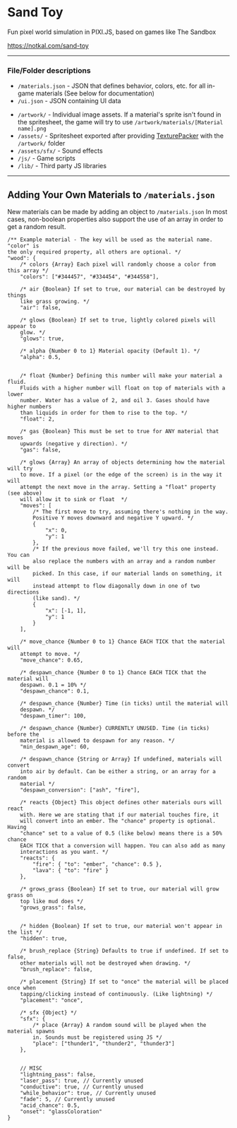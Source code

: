 # Sand Toy

Fun pixel world simulation in PIXI.JS, based on games like The Sandbox

https://notkal.com/sand-toy

---

### File/Folder descriptions
- `/materials.json` - JSON that defines behavior, colors, etc. for all in-game materials (See below for documentation)
- `/ui.json` - JSON containing UI data
<!-- -->
- `/artwork/` - Individual image assets. If a material's sprite isn't found in the spritesheet, the game will try to use `/artwork/materials/[Material name].png`
- `/assets/` - Spritesheet exported after providing [TexturePacker](https://www.codeandweb.com/texturepacker) with the `/artwork/` folder
- `/assets/sfx/` - Sound effects
- `/js/` - Game scripts
- `/lib/` - Third party JS libraries

---

## Adding Your Own Materials to `/materials.json`

New materials can be made by adding an object to `/materials.json`
In most cases, non-boolean properties also support the use of an array in order to get a random result.

```json5
/** Example material - The key will be used as the material name. "color" is
the only required property, all others are optional. */
"wood": {
    /* colors {Array} Each pixel will randomly choose a color from this array */
    "colors": ["#344457", "#334454", "#344558"],

    /* air {Boolean} If set to true, our material can be destroyed by things
    like grass growing. */
    "air": false,

    /* glows {Boolean} If set to true, lightly colored pixels will appear to
    glow. */
    "glows": true,

    /* alpha {Number 0 to 1} Material opacity (Default 1). */
    "alpha": 0.5,


    /* float {Number} Defining this number will make your material a fluid.
    Fluids with a higher number will float on top of materials with a lower
    number. Water has a value of 2, and oil 3. Gases should have higher numbers
    than liquids in order for them to rise to the top. */
    "float": 2,

    /* gas {Boolean} This must be set to true for ANY material that moves
    upwards (negative y direction). */
    "gas": false,

    /* glows {Array} An array of objects determining how the material will try
    to move. If a pixel (or the edge of the screen) is in the way it will
    attempt the next move in the array. Setting a "float" property (see above)
    will allow it to sink or float  */
    "moves": [
        /* The first move to try, assuming there's nothing in the way.
        Positive Y moves downward and negative Y upward. */
        {
            "x": 0,
            "y": 1
        },
        /* If the previous move failed, we'll try this one instead. You can
        also replace the numbers with an array and a random number will be
        picked. In this case, if our material lands on something, it will
        instead attempt to flow diagonally down in one of two directions
        (like sand). */
        {
            "x": [-1, 1],
            "y": 1
        }
    ],

    /* move_chance {Number 0 to 1} Chance EACH TICK that the material will
    attempt to move. */
    "move_chance": 0.65,

    /* despawn_chance {Number 0 to 1} Chance EACH TICK that the material will
    despawn. 0.1 = 10% */
    "despawn_chance": 0.1,

    /* despawn_chance {Number} Time (in ticks) until the material will
    despawn. */
    "despawn_timer": 100,

    /* despawn_chance {Number} CURRENTLY UNUSED. Time (in ticks) before the
    material is allowed to despawn for any reason. */
    "min_despawn_age": 60,

    /* despawn_chance {String or Array} If undefined, materials will convert
    into air by default. Can be either a string, or an array for a random
    material */
    "despawn_conversion": ["ash", "fire"],

    /* reacts {Object} This object defines other materials ours will react
    with. Here we are stating that if our material touches fire, it
    will convert into an ember. The "chance" property is optional. Having
    "chance" set to a value of 0.5 (like below) means there is a 50% chance
    EACH TICK that a conversion will happen. You can also add as many
    interactions as you want. */
    "reacts": {
        "fire": { "to": "ember", "chance": 0.5 },
        "lava": { "to": "fire" }
    },

    /* grows_grass {Boolean} If set to true, our material will grow grass on
    top like mud does */
    "grows_grass": false,


    /* hidden {Boolean} If set to true, our material won't appear in the list */
    "hidden": true,

    /* brush_replace {String} Defaults to true if undefined. If set to false,
    other materials will not be destroyed when drawing. */
    "brush_replace": false,

    /* placement {String} If set to "once" the material will be placed once when
    tapping/clicking instead of continuously. (Like lightning) */
    "placement": "once",

    /* sfx {Object} */
    "sfx": {
        /* place {Array} A random sound will be played when the material spawns
        in. Sounds must be registered using JS */
        "place": ["thunder1", "thunder2", "thunder3"]
    },


    // MISC
    "lightning_pass": false,
    "laser_pass": true, // Currently unused
    "conductive": true, // Currently unused
    "while_behavior": true, // Currently unused
    "fade": 5, // Currently unused
    "acid_chance": 0.5,
    "onset": "glassColoration"
}
```

